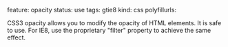 feature: opacity
status: use
tags: gtie8
kind: css
polyfillurls:

CSS3 opacity allows you to modify the opacity of HTML elements. It is safe to use. For IE8, use the proprietary "filter" property to achieve the same effect.
